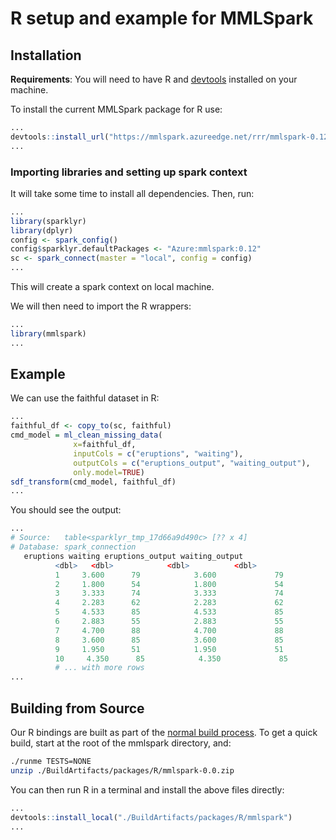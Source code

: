 # R setup and example for MMLSpark

## Installation

**Requirements**: You will need to have R and
[devtools](https://github.com/hadley/devtools) installed on your
machine.

To install the current MMLSpark package for R use:

   ```R
   ...
   devtools::install_url("https://mmlspark.azureedge.net/rrr/mmlspark-0.12.zip")
   ...
   ```

### Importing libraries and setting up spark context

It will take some time to install all dependencies.  Then, run:

   ```R
   ...
   library(sparklyr)
   library(dplyr)
   config <- spark_config()
   config$sparklyr.defaultPackages <- "Azure:mmlspark:0.12"
   sc <- spark_connect(master = "local", config = config)
   ...
   ```

This will create a spark context on local machine.

We will then need to import the R wrappers:

   ```R
   ...
   library(mmlspark)
   ...
   ```

## Example

We can use the faithful dataset in R:

   ```R
   ...
   faithful_df <- copy_to(sc, faithful)
   cmd_model = ml_clean_missing_data(
                 x=faithful_df,
                 inputCols = c("eruptions", "waiting"),
                 outputCols = c("eruptions_output", "waiting_output"),
                 only.model=TRUE)
   sdf_transform(cmd_model, faithful_df)
   ...
   ```

You should see the output:

   ```R
   ...
   # Source:   table<sparklyr_tmp_17d66a9d490c> [?? x 4]
   # Database: spark_connection
      eruptions waiting eruptions_output waiting_output
             <dbl>   <dbl>            <dbl>          <dbl>
             1     3.600      79            3.600             79
             2     1.800      54            1.800             54
             3     3.333      74            3.333             74
             4     2.283      62            2.283             62
             5     4.533      85            4.533             85
             6     2.883      55            2.883             55
             7     4.700      88            4.700             88
             8     3.600      85            3.600             85
             9     1.950      51            1.950             51
             10     4.350      85            4.350             85
             # ... with more rows
   ...
   ```


## Building from Source

Our R bindings are built as part of the [normal build
process](developer-readme.md).  To get a quick build, start at the root
of the mmlspark directory, and:

   ```bash
   ./runme TESTS=NONE
   unzip ./BuildArtifacts/packages/R/mmlspark-0.0.zip
   ```

You can then run R in a terminal and install the above files directly:

   ```R
   ...
   devtools::install_local("./BuildArtifacts/packages/R/mmlspark")
   ...
   ```
